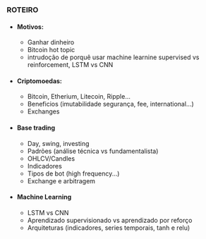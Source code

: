 

### ROTEIRO
+ #### Motivos:
    * Ganhar dinheiro
    * Bitcoin hot topic
    * intrudoção de porquê usar  machine learnine supervised vs reinforcement, LSTM vs CNN

+ #### Criptomoedas:
    * Bitcoin, Etherium, Litecoin, Ripple...
    * Beneficios (imutabilidade segurança, fee, international...)
    * Exchanges 

+ #### Base trading
    * Day, swing, investing
    * Padrões (análise técnica vs fundamentalista)
    * OHLCV/Candles
    * Indicadores
    * Tipos de bot (high frequency...)
    * Exchange e arbitragem


+ #### Machine Learning
    * LSTM vs CNN
    * Aprendizado supervisionado vs aprendizado por reforço
    * Arquiteturas (indicadores, series temporais, tanh e relu)